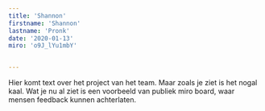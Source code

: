 ```yaml
---
title: 'Shannon'
firstname: 'Shannon'
lastname: 'Pronk'
date: '2020-01-13'
miro: 'o9J_lYu1mbY'


---
```


Hier komt text over het project van het team. Maar zoals je ziet is het nogal kaal. Wat je nu al ziet is een voorbeeld van publiek miro board, waar mensen feedback kunnen achterlaten.


